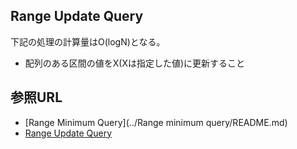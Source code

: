## Range Update Query

下記の処理の計算量はO(logN)となる。

- 配列のある区間の値をX(Xは指定した値)に更新すること

## 参照URL

- [Range Minimum Query](../Range minimum query/README.md)
- [Range Update Query](https://onlinejudge.u-aizu.ac.jp/courses/library/3/DSL/all/DSL_2_D)
